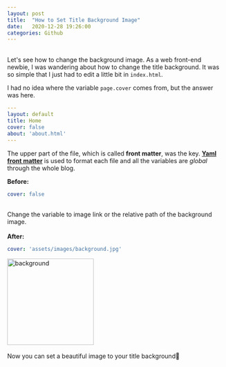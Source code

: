 ```yaml
---
layout: post
title:  "How to Set Title Background Image"
date:   2020-12-28 19:26:00
categories: Github
---
```

\
Let's see how to change the background image. As a web front-end newbie, I was wandering about how to change the title background.
It was so simple that I just had to edit a little bit in `index.html`.

I had no idea where the variable `page.cover` comes from, but the answer was here.

```yaml
---
layout: default
title: Home
cover: false
about: 'about.html'
---
```
The upper part of the file, which is called **front matter**, was the key.
[**Yaml front matter**](https://jekyllrb.com/docs/front-matter/) is used to format each file and all the variables are _global_ through the whole blog.

**Before:**
```yaml
cover: false
```
\
Change the variable to image link or the relative path of the background image.\
\
**After:**
```yaml
cover: 'assets/images/background.jpg'
```

<img src="https://i.ibb.co/5k8ZwsB/background.png" alt="background" border="0" width ="200">\
\
Now you can set a beautiful image to your title background🤩




[jekyll-gh]: https://github.com/mojombo/jekyll
[jekyll]:    http://jekyllrb.com
<!--stackedit_data:
eyJoaXN0b3J5IjpbNTg1OTcwMjU4LC01ODAxNDg2NDBdfQ==
-->
